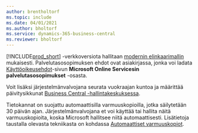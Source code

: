 ```yaml
---
author: brentholtorf
ms.topic: include
ms.date: 04/01/2021
ms.author: bholtorf
ms.service: dynamics-365-business-central
ms.reviewer: bholtorf
---
```

[!INCLUDE[prod_short](prod_short.md)] -verkkoversiota hallitaan [modernin elinkaarimallin](https://support.microsoft.com/help/30881/modern-lifecycle-policy) mukaisesti. Palvelutasosopimuksen ehdot ovat asiakirjassa, jonka voi ladata [Käyttöoikeusehdot](https://www.microsoft.com/licensing/product-licensing/products)-sivun **Microsoft Online Servicesin palvelutasosopimukset** -osasta.  

Voit lisäksi järjestelmänvalvojana seurata vuokraajan kuntoa ja määrittää päivitysikkunat [Business Central -hallintakeskuksessa](/dynamics365/business-central/dev-itpro/administration/tenant-admin-center).  

Tietokannat on suojattu automaattisilla varmuuskopioilla, jotka säilytetään 30 päivän ajan. Järjestelmänvalvojana et voi käyttää tai hallita näitä varmuuskopioita, koska Microsoft hallitsee niitä automaattisesti. Lisätietoja taustalla olevasta tekniikasta on kohdassa [Automaattiset varmuuskopiot](/azure/sql-database/sql-database-automated-backups).  

